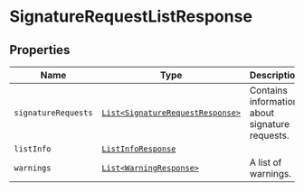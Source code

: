 

# SignatureRequestListResponse



## Properties

Name | Type | Description | Notes
------------ | ------------- | ------------- | -------------
| `signatureRequests` | [```List<SignatureRequestResponse>```](SignatureRequestResponse.md) |  Contains information about signature requests.  |  |
| `listInfo` | [```ListInfoResponse```](ListInfoResponse.md) |    |  |
| `warnings` | [```List<WarningResponse>```](WarningResponse.md) |  A list of warnings.  |  |



